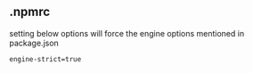 ## .npmrc
setting below options will force the engine options mentioned in package.json
```
engine-strict=true
```